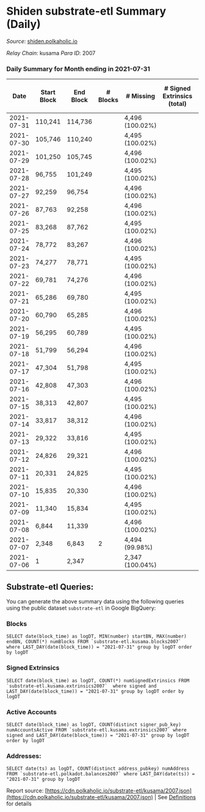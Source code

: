 # Shiden substrate-etl Summary (Daily)

_Source_: [shiden.polkaholic.io](https://shiden.polkaholic.io)

*Relay Chain*: kusama
*Para ID*: 2007



### Daily Summary for Month ending in 2021-07-31


| Date | Start Block | End Block | # Blocks | # Missing | # Signed Extrinsics (total) | # Active Accounts | # Addresses with Balances | # Events | # Transfers | # XCM Transfers In | # XCM Transfers Out |
| ---- | ----------- | --------- | -------- | --------- | --------------------------- | ----------------- | ------------------------- | -------- | ----------- | ------------------ | ------------------- |
| 2021-07-31 | 110,241 | 114,736 |  | 4,496 (100.02%) |  |  | 12,144 |  |   |   |   |
| 2021-07-30 | 105,746 | 110,240 |  | 4,495 (100.02%) |  |  |  |  |   |   |   |
| 2021-07-29 | 101,250 | 105,745 |  | 4,496 (100.02%) |  |  |  |  |   |   |   |
| 2021-07-28 | 96,755 | 101,249 |  | 4,495 (100.02%) |  |  |  |  |   |   |   |
| 2021-07-27 | 92,259 | 96,754 |  | 4,496 (100.02%) |  |  |  |  |   |   |   |
| 2021-07-26 | 87,763 | 92,258 |  | 4,496 (100.02%) |  |  |  |  |   |   |   |
| 2021-07-25 | 83,268 | 87,762 |  | 4,495 (100.02%) |  |  |  |  |   |   |   |
| 2021-07-24 | 78,772 | 83,267 |  | 4,496 (100.02%) |  |  |  |  |   |   |   |
| 2021-07-23 | 74,277 | 78,771 |  | 4,495 (100.02%) |  |  |  |  |   |   |   |
| 2021-07-22 | 69,781 | 74,276 |  | 4,496 (100.02%) |  |  |  |  |   |   |   |
| 2021-07-21 | 65,286 | 69,780 |  | 4,495 (100.02%) |  |  |  |  |   |   |   |
| 2021-07-20 | 60,790 | 65,285 |  | 4,496 (100.02%) |  |  |  |  |   |   |   |
| 2021-07-19 | 56,295 | 60,789 |  | 4,495 (100.02%) |  |  |  |  |   |   |   |
| 2021-07-18 | 51,799 | 56,294 |  | 4,496 (100.02%) |  |  |  |  |   |   |   |
| 2021-07-17 | 47,304 | 51,798 |  | 4,495 (100.02%) |  |  |  |  |   |   |   |
| 2021-07-16 | 42,808 | 47,303 |  | 4,496 (100.02%) |  |  |  |  |   |   |   |
| 2021-07-15 | 38,313 | 42,807 |  | 4,495 (100.02%) |  |  |  |  |   |   |   |
| 2021-07-14 | 33,817 | 38,312 |  | 4,496 (100.02%) |  |  |  |  |   |   |   |
| 2021-07-13 | 29,322 | 33,816 |  | 4,495 (100.02%) |  |  |  |  |   |   |   |
| 2021-07-12 | 24,826 | 29,321 |  | 4,496 (100.02%) |  |  |  |  |   |   |   |
| 2021-07-11 | 20,331 | 24,825 |  | 4,495 (100.02%) |  |  |  |  |   |   |   |
| 2021-07-10 | 15,835 | 20,330 |  | 4,496 (100.02%) |  |  |  |  |   |   |   |
| 2021-07-09 | 11,340 | 15,834 |  | 4,495 (100.02%) |  |  |  |  |   |   |   |
| 2021-07-08 | 6,844 | 11,339 |  | 4,496 (100.02%) |  |  |  |  |   |   |   |
| 2021-07-07 | 2,348 | 6,843 | 2 | 4,494 (99.98%) |  |  |  | 2 |   |   |   |
| 2021-07-06 | 1 | 2,347 |  | 2,347 (100.04%) |  |  |  |  |   |   |   |

## Substrate-etl Queries:
You can generate the above summary data using the following queries using the public dataset `substrate-etl` in Google BigQuery:


### Blocks
```
SELECT date(block_time) as logDT, MIN(number) startBN, MAX(number) endBN, COUNT(*) numBlocks FROM `substrate-etl.kusama.blocks2007`  where LAST_DAY(date(block_time)) = "2021-07-31" group by logDT order by logDT
```


### Signed Extrinsics
```
SELECT date(block_time) as logDT, COUNT(*) numSignedExtrinsics FROM `substrate-etl.kusama.extrinsics2007`  where signed and LAST_DAY(date(block_time)) = "2021-07-31" group by logDT order by logDT
```


### Active Accounts
```
SELECT date(block_time) as logDT, COUNT(distinct signer_pub_key) numAccountsActive FROM `substrate-etl.kusama.extrinsics2007` where signed and LAST_DAY(date(block_time)) = "2021-07-31" group by logDT order by logDT
```


### Addresses:
```
SELECT date(ts) as logDT, COUNT(distinct address_pubkey) numAddress FROM `substrate-etl.polkadot.balances2007` where LAST_DAY(date(ts)) = "2021-07-31" group by logDT
```



Report source: [https://cdn.polkaholic.io/substrate-etl/kusama/2007.json](https://cdn.polkaholic.io/substrate-etl/kusama/2007.json) | See [Definitions](/DEFINITIONS.md) for details
